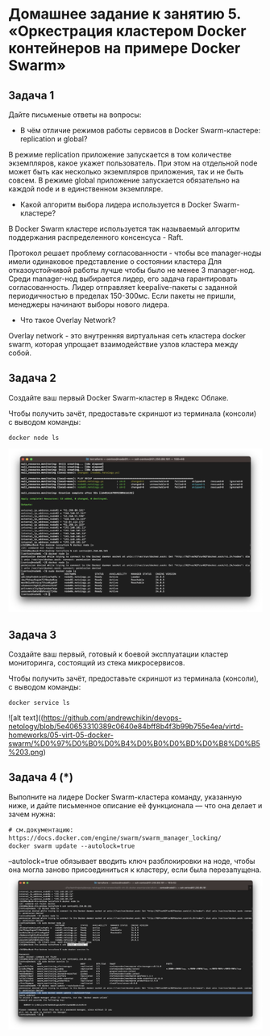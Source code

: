 # Домашнее задание к занятию 5. «Оркестрация кластером Docker контейнеров на примере Docker Swarm»

## Задача 1

Дайте письменые ответы на вопросы:

- В чём отличие режимов работы сервисов в Docker Swarm-кластере: replication и global?

В режиме replication приложение запускается в том количестве экземпляров, какое укажет пользователь.
При этом на отдельной node может быть как несколько экземпляров приложения, так и не быть совсем.
В режиме global приложение запускается обязательно на каждой node и в единственном экземпляре.

- Какой алгоритм выбора лидера используется в Docker Swarm-кластере?

В Docker Swarm кластере используется так называемый алгоритм поддержания распределенного консенсуса - Raft.

Протокол решает проблему согласованности - чтобы все manager-ноды имели одинаковое представление
о состоянии кластера
Для отказоустойчивой работы лучше чтобы было не менее 3 manager-нод.
Среди manager-нод выбирается лидер, его задача гарантировать согласованность.
Лидер отправляет keepalive-пакеты с заданной периодичностью в пределах 150-300мс.
Если пакеты не пришли, менеджеры начинают выборы нового лидера.

- Что такое Overlay Network?

Overlay network - это внутренняя виртуальная сеть кластера docker swarm, которая упрощает взаимодействие узлов кластера между собой.

## Задача 2

Создайте ваш первый Docker Swarm-кластер в Яндекс Облаке.

Чтобы получить зачёт, предоставьте скриншот из терминала (консоли) с выводом команды:
```
docker node ls
```
![alt text](https://github.com/andrewchikin/devops-netology/blob/5e40653310389c0640e84bff8b4f3b99b755e4ea/virtd-homeworks/05-virt-05-docker-swarm/%D0%97%D0%B0%D0%B4%D0%B0%D0%BD%D0%B8%D0%B5%202.png)

## Задача 3

Создайте ваш первый, готовый к боевой эксплуатации кластер мониторинга, состоящий из стека микросервисов.

Чтобы получить зачёт, предоставьте скриншот из терминала (консоли), с выводом команды:
```
docker service ls
```
![alt text]((https://github.com/andrewchikin/devops-netology/blob/5e40653310389c0640e84bff8b4f3b99b755e4ea/virtd-homeworks/05-virt-05-docker-swarm/%D0%97%D0%B0%D0%B4%D0%B0%D0%BD%D0%B8%D0%B5%203.png)

## Задача 4 (*)

Выполните на лидере Docker Swarm-кластера команду, указанную ниже, и дайте письменное описание её функционала — что она делает и зачем нужна:
```
# см.документацию: https://docs.docker.com/engine/swarm/swarm_manager_locking/
docker swarm update --autolock=true
```
–autolock=true обязывает вводить ключ разблокировки на ноде, чтобы она могла заново присоединиться к кластеру,
если была перезапущена.
![alt text](https://github.com/andrewchikin/devops-netology/blob/5e40653310389c0640e84bff8b4f3b99b755e4ea/virtd-homeworks/05-virt-05-docker-swarm/%D0%97%D0%B0%D0%B4%D0%B0%D0%BD%D0%B8%D0%B5%204.png)


